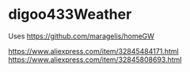 # digoo433Weather

Uses https://github.com/maragelis/homeGW

https://www.aliexpress.com/item/32845484171.html
https://www.aliexpress.com/item/32845808693.html
